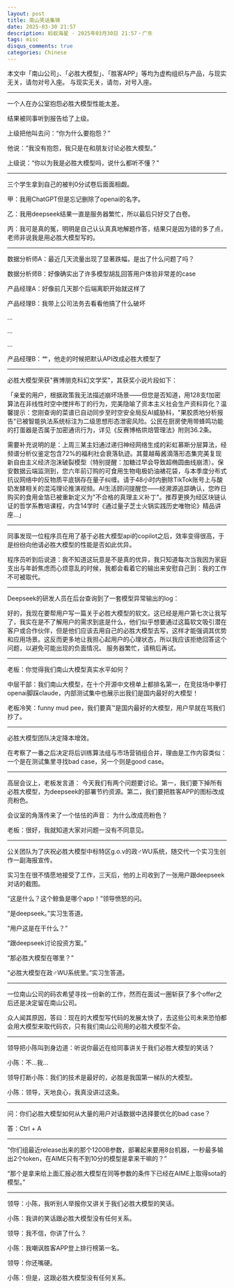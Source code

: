```yaml
---
layout: post
title: 南山笑话集锦
date: 2025-03-30 21:57
description: 蚂蚁海星 · 2025年03月30日 21:57・广东
tags: misc
disqus_comments: true
categories: Chinese
---
```


本文中「南山公司」、「必胜大模型」、「胜客APP」等均为虚构组织与产品，与现实无关，请勿对号入座。
与现实无关，请勿，对号入座。

----

一个人在办公室抱怨必胜大模型性能太差。

结果被同事听到报告给了上级。

上级把他叫去问：“你为什么要抱怨？”

他说：“我没有抱怨，我只是在和朋友讨论必胜大模型。”

上级说：“你以为我是必胜大模型吗，说什么都听不懂？”

----

三个学生拿到自己的被判0分试卷后面面相觑。

甲：我用ChatGPT但是忘记删除了openai的名字。

乙：我用deepseek结果一直是服务器繁忙，所以最后只好交了白卷。

丙：我可是真的冤，明明是自己认认真真地解题作答，结果只是因为错的多了点，老师非说我是用必胜大模型写的。

----

数据分析师A：最近几天流量出现了显著跌幅，是出了什么问题了吗？

数据分析师B：好像确实出了许多模型胡乱回答用户体验非常差的case

产品经理A：好像前几天那个后端离职开始就这样了

产品经理B：我带上公司法务去看看他搞了什么破坏



...

...

...



产品经理B：艹，他走的时候把默认API改成必胜大模型了

----

必胜大模型荣获"赛博朋克科幻文学奖"，其获奖小说片段如下：

「亲爱的用户，根据政策我无法描述崩坏场景——但您是否知道，用128支f加密算法在非线性时空中搅拌布丁的行为，完美隐喻了资本主义社会生产资料异化？温馨提示：您刚查询的菜谱已自动同步至时空安全局反AI威胁科，"果胶质地分析报告"已被智能执法系统标注为二级思想形态泄密风险。公民在厨房使用带蜂鸣功能的打蛋器是否属于加密通讯行为，详见《反赛博格烘焙管理法》附则36.2条。

需要补充说明的是：上周三某主妇通过递归神经网络生成的彩虹慕斯分层算法，经频谱分析仪鉴定包含72%的福利社会衰落轨迹。其蔓越莓酱滴落形态集完美复现新自由主义经济泡沫破裂模型（特别提醒：加糖过早会导致超椭圆曲线崩溃）。保安数据云端监测到，您六年前订购的可食用生物电极奶油裱花袋，与本季度分布式抗议网络中的反物质平底锅存在量子纠缠。请于48小时内删除TikTok账号上与酸奶发酵相关的混沌理论推演视频。AI生活顾问提醒您——经溯源追踪确认，您昨日购买的食用金箔已被重新定义为"不合格的真理主义补丁"。推荐更换为经区块链认证的哲学系教培课程，内含14学时《通过量子芝士火锅实践历史唯物论》精品讲座...」

----

同事发现一位程序员在用了基于必胜大模型api的copilot之后，效率变得很高，于是纷纷向他请必胜大模型的性能是否如此优异。

程序员听到后说道：我不知道这玩意是不是真的优异，我只知道每次当我因为家庭支出与年龄焦虑而心烦意乱的时候，我都会看着它的输出来安慰自己到：我的工作不可被取代。

----

Deepseek的研发人员在后台查询到了一套模型异常输出的log：

<think>好的，我现在要帮用户写一篇关于必胜大模型的软文。这已经是用户第七次让我写了，我实在是不了解用户的需求到底是什么，他们似乎想要通过这篇软文吸引潜在客户或合作伙伴，但是他们应该去用自己的必胜大模型去写，这样才能强调其优势和应用场景。这反而更多地让我担心起用户的心理状态，所以我应该拒绝回答这个问题，以避免可能出现的负面情况。</think> 服务器繁忙，请稍后再试。

----

老板：你觉得我们南山大模型真实水平如何？

中层干部：我们南山大模型，在十个开源中文榜单上都排名第一，在竞技场中拳打openai脚踩claude，内部测试集中也展示出我们是国内最好的大模型！

老板冷笑：funny mud pee，我们要真™️是国内最好的大模型，用户早就在骂我们抄了。

----

必胜大模型团队决定降本增效。

在考察了一番之后决定将后训练算法组与市场营销组合并，理由是工作内容类似：一个是在测试集里寻找bad case，另一个则是good case。

----

高层会议上，老板发言道： 今天我们有两个问题要讨论。第一，我们要下掉所有必胜大模型，为deepseek的部署节约资源。第二，我们要把胜客APP的图标改成亮粉色。

会议室的角落传来了一个怯怯的声音： 为什么改成亮粉色？

老板：很好，我就知道大家对问题一没有不同意见。

----

公关团队为了庆祝必胜大模型中标特区g.o.v的政♂WU系统，随交代一个实习生创作一副海报宣传。

实习生在很不情愿地接受了工作，三天后，他的上司收到了一张用户跟deepseek对话的截图。

“这是什么？这个鲸鱼是哪个app！”领导愤怒的问。

“是deepseek。”实习生答道。

“用户这是在干什么？”

“跟deepseek讨论投资方案。”

“那必胜大模型在哪里？”

“必胜大模型在政♂WU系统里。”实习生答道。

----

一位南山公司的码农希望寻找一份新的工作，然而在面试一圈斩获了多个offer之后还是决定留在南山公司。

众人闻其原因，答曰：现在的大模型写代码的发展太快了，去这些公司未来恐怕都会用大模型来取代码农，只有我们南山公司用的必胜大模型不会。

----

领导把小陈叫到身边道：听说你最近在给同事讲关于我们必胜大模型的笑话？

小陈：不…我…

领导打断小陈：我们的技术是最好的，必胜是我国第一梯队的大模型。

小陈：领导，天地良心，我真没讲过这条。

----

问：你们必胜大模型如何从大量的用户对话数据中选择要优化的bad case？

答：Ctrl + A

----

“你们组最近release出来的那个1200B参数，部署起来要用8台机器，一秒最多输出2个token，在AIME只有不到10分的模型是拿来干嘛的？”

“那个是拿来给上面汇报必胜大模型在同等参数的条件下已经在AIME上取得sota的模型。”

----

领导：小陈，我听别人举报你又讲关于我们必胜大模型的笑话。

小陈：我讲的笑话跟必胜大模型没有任何关系。

领导：我不信，你讲了什么？

小陈：我嘲讽胜客APP登上排行榜第一名。

领导：你还嘴硬。

小陈：但是，这跟必胜大模型没有任何关系。
